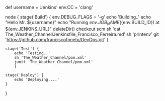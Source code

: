 def username = 'Jenkins'
env.CC = 'clang'

node {
	stage('Build') {
		env.DEBUG_FLAGS = '-g'
		echo 'Building..'
		echo "Hello Mr. ${username}"
		echo "Running ${env.JOB_NAME} (${env.BUILD_ID}) at ${env.JENKINS_URL}"
		deleteDir()
		checkout scm
		sh 'cat The_Weather_Channel/Jenkinsfile_Francisco_Ferreira.md'
		sh 'printenv'
		git 'https://github.com/franciscofnneto/DevOps.git'
		}
	
	stage('Test') {
		echo 'Testing..'
		sh 'The_Weather_Channel/pom.xml'
		junit 'The_Weather_Channel/pom.xml'
		}
	
	stage('Deploy') {
		echo 'Deploying....'
	}
}
